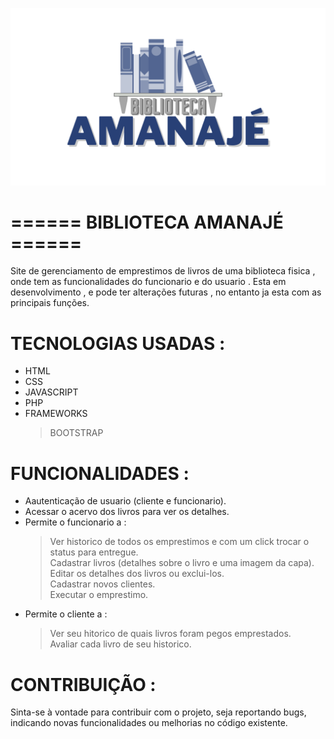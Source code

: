 ![bliblioteca amanaje](img/logo.png)
# ====== BIBLIOTECA AMANAJÉ ====== 
  
  Site de gerenciamento de emprestimos de livros de uma biblioteca fisica , onde tem as funcionalidades do funcionario e do usuario .
  Esta em desenvolvimento , e pode ter alterações futuras , no entanto ja esta com as principais funções.
  
  
  # TECNOLOGIAS USADAS :
  
  + HTML<br>
  + CSS<br>
  + JAVASCRIPT<br>
  + PHP<br>
  + FRAMEWORKS<br>
     >BOOTSTRAP <br>
    
  # FUNCIONALIDADES :
  
  + Aautenticação de usuario (cliente  e funcionario).<br>
  + Acessar o acervo dos livros para ver os detalhes.<br> 
  + Permite o funcionario a :<br>
    >Ver historico de todos os emprestimos e com um click trocar o status para entregue. <br>
    >Cadastrar livros (detalhes sobre o livro e uma imagem da capa).<br>
    >Editar os detalhes dos livros ou exclui-los.<br>
    >Cadastrar novos clientes. <br>
    >Executar o emprestimo. <br>
  + Permite o cliente a :<br>
    >Ver seu hitorico de quais livros foram pegos emprestados.<br> 
    >Avaliar cada livro de seu historico. <br>
    
  # CONTRIBUIÇÃO :
   
   Sinta-se à vontade para contribuir com o projeto, seja reportando bugs, 
    indicando novas funcionalidades ou melhorias no código existente. 
